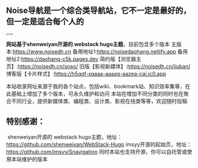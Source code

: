 ## Noise导航是一个综合类导航站，它不一定是最好的，但一定是适合每个人的

<img src="https://cdn.staticaly.com/gh/rcy1314/tuchuang@main/NV/image.2zyhlyiboog0.jpg" alt="image" style="zoom: 33%;" />

**网站基于shenweiyan开源的 webstack hugo主题**，目前包含多个版本
主版本:https://www.noisedh.cn
备用地址1:https://noisedaohang.netlify.app
备用地址2:https://daohang-c5k.pages.dev
简约版【浏览器主页】:https://noisedh.cn/soso/
旧版【影视新媒体】:https://noisedh.cn/jiuban/
博客版【卡片样式】:https://h5qqf-xqaaa-aaaag-aazea-cai.ic0.app

本站收录网址来源于我的各个站点，包括wiki、bookmark站、知识效率集等，在此基础上增加了多个版本，可永久维护和访问
本站在增加不同分类的同时也在聚合不同行业，提供新媒体类、编程类、设计类、影视在线类等等，欢迎随时投稿

## 特别感谢：

​    shenweiyan开源的 webstack hugo主题，地址：https://github.com/shenweiyan/WebStack-Hugo
imsyy开源的起始页，地址：https://github.com/imsyy/Snavigation
同时本站也支持开源，你可以自托管或使用本站维护的版本